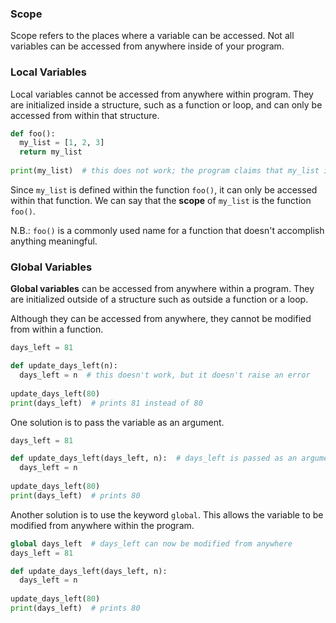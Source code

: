 ### Scope

Scope refers to the places where a variable can be accessed. Not all variables can be accessed from anywhere inside of your program.

### Local Variables

Local variables cannot be accessed from anywhere within program. They are initialized inside a structure, such as a function or loop, and can only be accessed from within that structure. 

```python
def foo():
  my_list = [1, 2, 3]
  return my_list
  
print(my_list)  # this does not work; the program claims that my_list is not defined
```

Since `my_list` is defined within the function `foo()`, it can only be accessed within that function. We can say that the **scope** of `my_list` is the function `foo()`. 

N.B.: `foo()` is a commonly used name for a function that doesn't accomplish anything meaningful.


### Global Variables

**Global variables** can be accessed from anywhere within a program. They are initialized outside of a structure such as outside a function or a loop.

Although they can be accessed from anywhere, they cannot be modified from within a function.

```python
days_left = 81

def update_days_left(n):
  days_left = n  # this doesn't work, but it doesn't raise an error
  
update_days_left(80)
print(days_left)  # prints 81 instead of 80
```

One solution is to pass the variable as an argument.

```python
days_left = 81

def update_days_left(days_left, n):  # days_left is passed as an argument
  days_left = n
  
update_days_left(80)
print(days_left)  # prints 80
```

Another solution is to use the keyword `global`. This allows the variable to be modified from anywhere within the program.

```python
global days_left  # days_left can now be modified from anywhere
days_left = 81

def update_days_left(days_left, n):
  days_left = n
  
update_days_left(80)
print(days_left)  # prints 80
```
